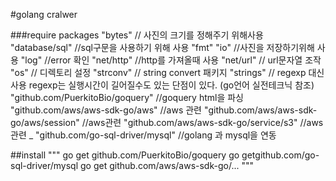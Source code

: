 #golang cralwer 

###require packages
"bytes" // 사진의 크기를 정해주기 위해사용
"database/sql" //sql구문을 사용하기 위해 사용
"fmt"
"io" //사진을 저장하기위해 사용
"log" //error 확인
"net/http" //http를 가져올때 사용
"net/url" // url문자열 조작
"os" // 디렉토리 설정 
"strconv" // string convert 패키지
"strings" // regexp 대신 사용 regexp는 실행시간이 길어질수도 있는 단점이 있다. (go언어 실전테크닉 참조)
"github.com/PuerkitoBio/goquery" //goquery html을 파싱
"github.com/aws/aws-sdk-go/aws"     //aws 관련
"github.com/aws/aws-sdk-go/aws/session" //aws관련
"github.com/aws/aws-sdk-go/service/s3" //aws관련
_ "github.com/go-sql-driver/mysql" //golang 과 mysql을 연동

##install 
""" go get github.com/PuerkitoBio/goquery
    go getgithub.com/go-sql-driver/mysql
    go get github.com/aws/aws-sdk-go/...
"""